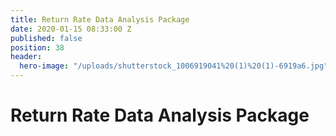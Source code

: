```yaml
---
title: Return Rate Data Analysis Package
date: 2020-01-15 08:33:00 Z
published: false
position: 38
header:
  hero-image: "/uploads/shutterstock_1006919041%20(1)%20(1)-6919a6.jpg"
---
```


# Return Rate Data Analysis Package